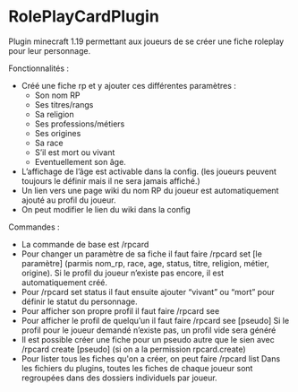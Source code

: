 # RolePlayCardPlugin

Plugin minecraft 1.19 permettant aux joueurs de se créer une fiche roleplay pour leur personnage.

Fonctionnalités :
- Créé une fiche rp et y ajouter ces différentes paramètres :
  - Son nom RP
  - Ses titres/rangs
  - Sa religion
  - Ses professions/métiers
  - Ses origines
  - Sa race
  - S’il est mort ou vivant
  - Eventuellement son âge.
- L’affichage de l’âge est activable dans la config. (les joueurs peuvent toujours le définir mais il ne sera jamais affiché.)
- Un lien vers une page wiki du nom RP du joueur est automatiquement ajouté au profil du joueur.
- On peut modifier le lien du wiki dans la config

Commandes :
- La commande de base est /rpcard
- Pour changer un paramètre de sa fiche il faut faire /rpcard set [le paramètre] (parmis nom_rp, race, age, status, titre, religion, métier, origine).
Si le profil du joueur n’existe pas encore, il est automatiquement créé.
- Pour /rpcard set status il faut ensuite ajouter “vivant” ou “mort” pour définir le statut du personnage.
- Pour afficher son propre profil il faut faire /rpcard see
- Pour afficher le profil de quelqu’un il faut faire /rpcard see [pseudo]
Si le profil  pour le joueur demandé n’existe pas, un profil vide sera généré
- Il est possible créer une fiche pour un pseudo autre que le sien avec /rpcard create [pseudo] (si  on a la permission rpcard.create)
- Pour lister tous les fiches qu'on a créer, on peut faire /rpcard list
Dans les fichiers du plugins, toutes les fiches de chaque joueur sont regroupées dans des dossiers individuels par joueur.



